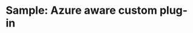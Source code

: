 # Sample: Azure aware custom plug-in

<!-- https://docs.microsoft.com/en-us/dynamics365/customer-engagement/developer/sample-azure-aware-custom-plugin -->